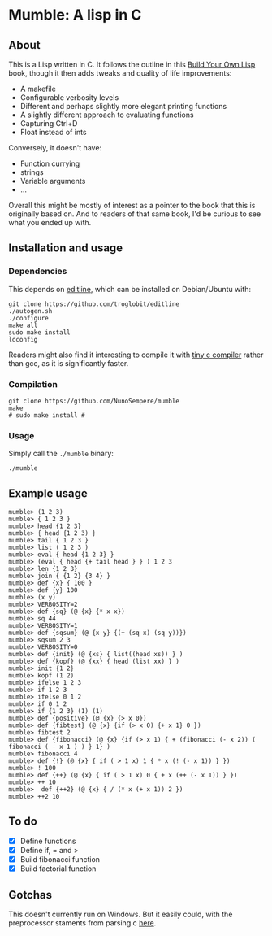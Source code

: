 # Mumble: A lisp in C

## About

This is a Lisp written in C. It follows the outline in this [Build Your Own Lisp](https://buildyourownlisp.com) book, though it then adds tweaks and quality of life improvements:

- A makefile
- Configurable verbosity levels
- Different and perhaps slightly more elegant printing functions
- A slightly different approach to evaluating functions
- Capturing Ctrl+D
- Float instead of ints

Conversely, it doesn't have:
- Function currying
- strings
- Variable arguments
- ...

Overall this might be mostly of interest as a pointer to the book that this is originally based on. And to readers of that same book, I'd be curious to see what you ended up with.

## Installation and usage

### Dependencies

This depends on [editline](https://github.com/troglobit/editline), which can be installed on Debian/Ubuntu with:

```
git clone https://github.com/troglobit/editline
./autogen.sh
./configure
make all
sudo make install
ldconfig
```

Readers might also find it interesting to compile it with [tiny c compiler](https://bellard.org/tcc/) rather than gcc, as it is significantly faster.

### Compilation

```
git clone https://github.com/NunoSempere/mumble
make
# sudo make install # 
```

### Usage

Simply call the `./mumble` binary:

```
./mumble
```

## Example usage

```
mumble> (1 2 3)
mumble> { 1 2 3 }
mumble> head {1 2 3}
mumble> { head {1 2 3) }
mumble> tail { 1 2 3 }
mumble> list ( 1 2 3 )
mumble> eval { head {1 2 3} } 
mumble> (eval { head {+ tail head } } ) 1 2 3 
mumble> len {1 2 3}
mumble> join { {1 2} {3 4} }
mumble> def {x} { 100 }
mumble> def {y} 100
mumble> (x y)
mumble> VERBOSITY=2
mumble> def {sq} (@ {x} {* x x})
mumble> sq 44
mumble> VERBOSITY=1
mumble> def {sqsum} (@ {x y} {(+ (sq x) (sq y))})
mumble> sqsum 2 3
mumble> VERBOSITY=0
mumble> def {init} (@ {xs} { list((head xs)) } )
mumble> def {kopf} (@ {xx} { head (list xx) } )
mumble> init {1 2}
mumble> kopf (1 2)
mumble> ifelse 1 2 3
mumble> if 1 2 3
mumble> ifelse 0 1 2 
mumble> if 0 1 2 
mumble> if {1 2 3} (1) (1)
mumble> def {positive} (@ {x} {> x 0})
mumble> def {fibtest} (@ {x} {if (> x 0) {+ x 1} 0 })
mumble> fibtest 2
mumble> def {fibonacci} (@ {x} {if (> x 1) { + (fibonacci (- x 2)) ( fibonacci ( - x 1 ) ) } 1} )
mumble> fibonacci 4
mumble> def {!} (@ {x} { if ( > 1 x) 1 { * x (! (- x 1)) } })
mumble> ! 100
mumble> def {++} (@ {x} { if ( > 1 x) 0 { + x (++ (- x 1)) } })
mumble> ++ 10
mumble>  def {++2} (@ {x} { / (* x (+ x 1)) 2 })
mumble> ++2 10

```

## To do

- [x] Define functions
- [x] Define if, = and >
- [x] Build fibonacci function
- [x] Build factorial function

## Gotchas

This doesn't currently run on Windows. But it easily could, with the preprocessor staments from parsing.c [here](https://buildyourownlisp.com/chapter6_parsing).
